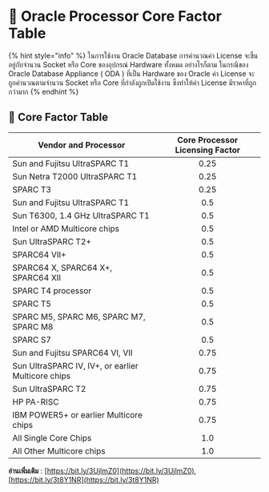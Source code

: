 # 🍎 Oracle Processor Core Factor Table

{% hint style="info" %}
ในการใช้งาน Oracle Database การคำนวณค่า License จะขึ้นอยู่กับจำนวน Socket หรือ Core ของอุปกรณ์ Hardware ทั้งหมด อย่างไรก็ตาม ในกรณีของ Oracle Database Appliance ( ODA ) ที่เป็น Hardware ของ Oracle ค่า License จะถูกคำนวณตามจำนวน Socket หรือ Core ที่กำลังถูกเปิดใช้งาน ซึ่งทำให้ค่า License มีราคาที่ถูกกว่ามาก
{% endhint %}

## 🚀 Core Factor Table

| Vendor and Processor                               | Core Processor Licensing Factor |
| -------------------------------------------------- | :-----------------------------: |
| Sun and Fujitsu UltraSPARC T1                      |               0.25              |
| Sun Netra T2000 UltraSPARC T1                      |               0.25              |
| SPARC T3                                           |               0.25              |
| Sun and Fujitsu UltraSPARC T1                      |               0.5               |
| Sun T6300, 1.4 GHz UltraSPARC T1                   |               0.5               |
| Intel or AMD Multicore chips                       |               0.5               |
| Sun UltraSPARC T2+                                 |               0.5               |
| SPARC64 VII+                                       |               0.5               |
| SPARC64 X, SPARC64 X+, SPARC64 XII                 |               0.5               |
| SPARC T4 processor                                 |               0.5               |
| SPARC T5                                           |               0.5               |
| SPARC M5, SPARC M6, SPARC M7, SPARC M8             |               0.5               |
| SPARC S7                                           |               0.5               |
| Sun and Fujitsu SPARC64 VI, VII                    |               0.75              |
| Sun UltraSPARC IV, IV+, or earlier Multicore chips |               0.75              |
| Sun UltraSPARC T2                                  |               0.75              |
| HP PA-RISC                                         |               0.75              |
| IBM POWER5+ or earlier Multicore chips             |               0.75              |
| All Single Core Chips                              |               1.0               |
| All Other Multicore chips                          |               1.0               |

**อ่านเพิ่มเติม** : [https://bit.ly/3UjlmZ0](https://bit.ly/3UjlmZ0), [https://bit.ly/3t8Y1NR](https://bit.ly/3t8Y1NR)
